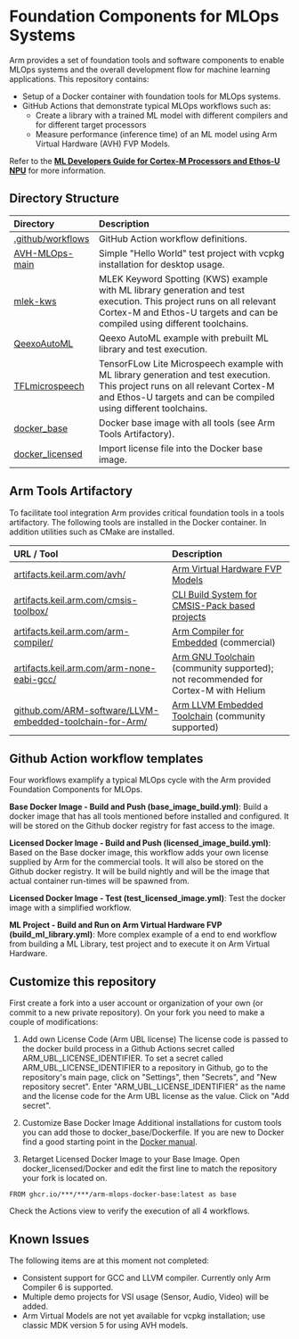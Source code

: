 # Foundation Components for MLOps Systems

Arm provides a set of foundation tools and software components to enable MLOps systems and the overall development flow for machine learning applications. 
This repository contains:

- Setup of a Docker container with foundation tools for MLOps systems.
- GitHub Actions that demonstrate typical MLOps workflows such as:
  - Create a library with a trained ML model with different compilers and for different target processors
  - Measure performance (inference time) of an ML model using Arm Virtual Hardware (AVH) FVP Models.
 
Refer to the [**ML Developers Guide for Cortex-M Processors and Ethos-U NPU**](https://developer.arm.com/documentation/109267/latest/) for more information.

## Directory Structure

Directory           | Description
:-------------------|:------------------------------
[.github/workflows](./.github/workflows)           | GitHub Action workflow definitions.
[AVH-MLOps-main](./AVH-MLOps-main)                 | Simple "Hello World" test project with vcpkg installation for desktop usage.
[mlek-kws](./mlek-kws)                             | MLEK Keyword Spotting (KWS) example with ML library generation and test execution. This project runs on all relevant Cortex-M and Ethos-U targets and can be compiled using different toolchains.
[QeexoAutoML](./QeexoAutoML)                       | Qeexo AutoML example with prebuilt ML library and test execution.
[TFLmicrospeech](./TFLmicrospeech)                 | TensorFLow Lite Microspeech example with ML library generation and test execution. This project runs on all relevant Cortex-M and Ethos-U targets and can be compiled using different toolchains.
[docker_base](./docker_base)                       | Docker base image with all tools (see Arm Tools Artifactory).
[docker_licensed](./docker_licensed)               | Import license file into the Docker base image.

## Arm Tools Artifactory

To facilitate tool integration Arm provides critical foundation tools in a tools artifactory. The following tools are installed in the Docker container. In addition utilities such as CMake are installed.

URL / Tool     | Description
:--------------|:-------------------
[artifacts.keil.arm.com/avh/](https://artifacts.keil.arm.com/avh/)                      | [Arm Virtual Hardware FVP Models](https://arm-software.github.io/AVH/main/simulation/html/Using.html)
[artifacts.keil.arm.com/cmsis-toolbox/](https://artifacts.keil.arm.com/cmsis-toolbox/)  | [CLI Build System for CMSIS-Pack based projects](https://github.com/Open-CMSIS-Pack/cmsis-toolbox/blob/main/docs/README.md#cmsis-toolbox)
[artifacts.keil.arm.com/arm-compiler/](https://artifacts.keil.arm.com/arm-compiler/)      | [Arm Compiler for Embedded](https://developer.arm.com/Tools%20and%20Software/Arm%20Compiler%20for%20Embedded) (commercial)
[artifacts.keil.arm.com/arm-none-eabi-gcc/](https://artifacts.keil.arm.com/arm-none-eabi-gcc/) | [Arm GNU Toolchain](https://developer.arm.com/Tools%20and%20Software/GNU%20Toolchain) (community supported); not recommended for Cortex-M with Helium
[github.com/ARM-software/LLVM-embedded-toolchain-for-Arm/](https://github.com/ARM-software/LLVM-embedded-toolchain-for-Arm/releases/latest/) | [Arm LLVM Embedded Toolchain](https://learn.arm.com/install-guides/llvm-embedded/) (community supported)

## Github Action workflow templates

Four workflows examplify a typical MLOps cycle with the Arm provided Foundation Components for MLOps.

**Base Docker Image - Build and Push (base_image_build.yml)**: Build a docker image that has all tools mentioned before installed and configured. It will be stored on the Github docker registry for fast access to the image.

**Licensed Docker Image - Build and Push (licensed_image_build.yml)**: Based on the Base docker image, this workflow adds your own license supplied by Arm for the commercial tools. It will also be stored on the Github docker registry. It will be build nightly and will be the image that actual container run-times will be spawned from.

**Licensed Docker Image - Test (test_licensed_image.yml)**: Test the docker image with a simplified workflow.

**ML Project - Build and Run on Arm Virtual Hardware FVP (build_ml_library.yml)**: More complex example of a end to end workflow from building a ML Library, test project and to execute it on Arm Virtual Hardware. 

## Customize this repository

First create a fork into a user account or organization of your own (or commit to a new private repository). On your fork you need to make a couple of modifications:

1. Add own License Code (Arm UBL license)
The license code is passed to the docker build process in a Github Actions secret called ARM_UBL_LICENSE_IDENTIFIER.
To set a secret called ARM_UBL_LICENSE_IDENTIFIER to a repository in Github, go to the repository's main page, click on "Settings", then "Secrets", and "New repository secret". Enter "ARM_UBL_LICENSE_IDENTIFIER" as the name and the license code for the Arm UBL license as the value. Click on "Add secret". 

2. Customize Base Docker Image
Additional installations for custom tools you can add those to docker_base/Dockerfile. If you are new to Docker find a good starting point in the [Docker manual](https://docs.docker.com/develop/develop-images/dockerfile_best-practices/).

3. Retarget Licensed Docker Image to your Base Image. 
Open docker_licensed/Docker and edit the first line to match the repository your fork is located on.
```
FROM ghcr.io/***/***/arm-mlops-docker-base:latest as base
```

Check the Actions view to verify the execution of all 4 workflows.

## Known Issues

The following items are at this moment not completed:

- Consistent support for GCC and LLVM compiler. Currently only Arm Compiler 6 is supported.
- Multiple demo projects for VSI usage (Sensor, Audio, Video) will be added.
- Arm Virtual Models are not yet available for vcpkg installation; use classic MDK version 5 for using AVH models.

